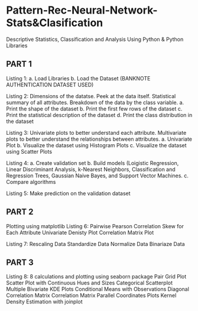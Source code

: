 # Pattern-Rec-Neural-Network-Stats&Clasification
Descriptive Statistics, Classification and Analysis Using Python &amp; Python Libraries

PART 1
--------------------------------------
Listing 1:
  a. Load Libraries
  b. Load the Dataset (BANKNOTE AUTHENTICATION DATASET USED)

Listing 2:
Dimensions of the datatse. Peek at the data itself. Statistical summary of all attributes. 
Breakdown of the data by the class variable.
  a. Print the shape of the dataset
  b. Print the first few rows of the dataset
  c. Print the statistical description of the dataset
  d. Print the class distribution in the dataset

Listing 3:
Univariate plots to better understand each attribute. Multivariate plots to better understand 
the relationships between attributes.
  a. Univariate Plot
  b. Visualize the dataset using Histogram Plots
  c. Visualize the dataset using Scatter Plots

Listing 4:
  a. Create validation set
  b. Build models (Loigistic Regression, Linear Discriminant Analysis, k-Nearest Neighbors,
  Classification and Regression Trees, Gaussian Naive Bayes, and Support Vector Machines.
  c. Compare algorithms

Listing 5:
Make prediction on the validation dataset

PART 2
--------------------------------------
Plotting using matplotlib
Listing 6:
  Pairwise Pearson Correlation 
  Skew for Each Attribute 
  Univariate Denisty Plot
  Correlation Matrix Plot
 
 Listing 7:
  Rescaling Data
  Standardize Data
  Normalize Data
  Binariaze Data

PART 3
--------------------------------------
Listing 8:
8 calculations and plotting using seaborn package
  Pair Grid Plot
  Scatter Plot with Continuous Hues and Sizes
  Categorical Scatterplot
  Multiple Bivariate KDE Plots
  Conditional Means with Observations
  Diagonal Correlation Matrix
  Correlation Matrix
  Parallel Coordinates Plots
  Kernel Density Estimation with joinplot
